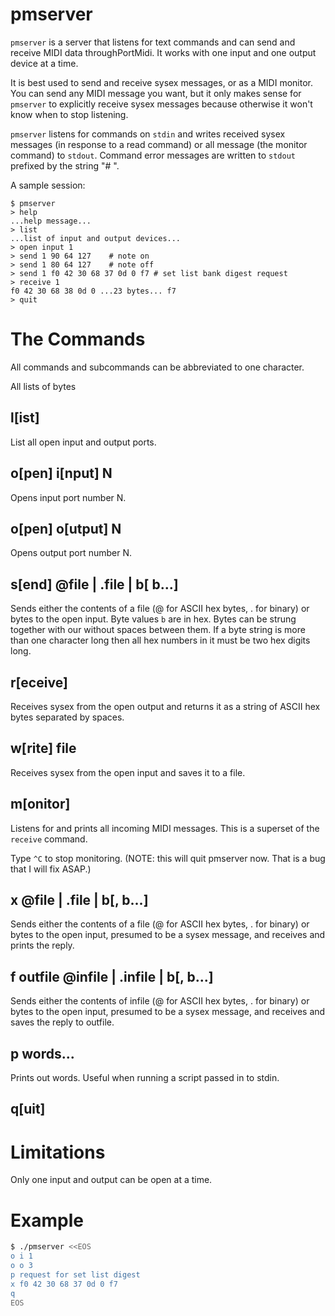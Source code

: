 # pmserver

`pmserver` is a server that listens for text commands and can send and
receive MIDI data throughPortMidi. It works with one input and one output
device at a time.

It is best used to send and receive sysex messages, or as a MIDI monitor.
You can send any MIDI message you want, but it only makes sense for
`pmserver` to explicitly receive sysex messages because otherwise it won't
know when to stop listening.

`pmserver` listens for commands on `stdin` and writes received sysex
messages (in response to a read command) or all message (the monitor
command) to `stdout`. Command error messages are written to `stdout`
prefixed by the string "# ".

A sample session:

```
$ pmserver
> help
...help message...
> list
...list of input and output devices...
> open input 1
> send 1 90 64 127    # note on
> send 1 80 64 127    # note off
> send 1 f0 42 30 68 37 0d 0 f7 # set list bank digest request
> receive 1
f0 42 30 68 38 0d 0 ...23 bytes... f7
> quit
```

# The Commands

All commands and subcommands can be abbreviated to one character.

All lists of bytes

## l[ist]

List all open input and output ports.

## o[pen] i[nput] N

Opens input port number N.

## o[pen] o[utput] N

Opens output port number N.

## s[end] @file | .file | b[ b...]

Sends either the contents of a file (@ for ASCII hex bytes, . for binary) or
bytes to the open input. Byte values `b` are in hex. Bytes can be strung
together with our without spaces between them. If a byte string is more than
one character long then all hex numbers in it must be two hex digits long.

## r[eceive]

Receives sysex from the open output and returns it as a string of ASCII hex
bytes separated by spaces.

## w[rite] file

Receives sysex from the open input and saves it to a file.

## m[onitor]

Listens for and prints all incoming MIDI messages. This is a superset of the
`receive` command.

Type `^C` to stop monitoring. (NOTE: this will quit pmserver now. That is a
bug that I will fix ASAP.)

## x @file | .file | b[, b...]

Sends either the contents of a file (@ for ASCII hex bytes, . for binary) or
bytes to the open input, presumed to be a sysex message, and receives and
prints the reply.

## f outfile @infile | .infile | b[, b...]

Sends either the contents of infile (@ for ASCII hex bytes, . for binary) or
bytes to the open input, presumed to be a sysex message, and receives and
saves the reply to outfile.

## p words...

Prints out words. Useful when running a script passed in to stdin.

## q[uit]

# Limitations

Only one input and output can be open at a time.

# Example

```sh
$ ./pmserver <<EOS
o i 1
o o 3
p request for set list digest
x f0 42 30 68 37 0d 0 f7
q
EOS
```
